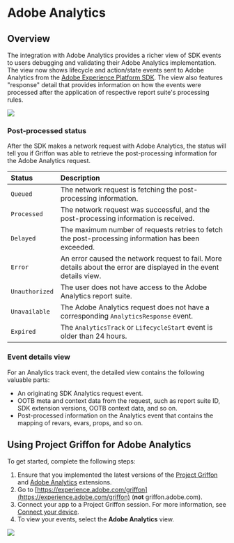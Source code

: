# Adobe Analytics

## Overview

The integration with Adobe Analytics provides a richer view of SDK events to users debugging and validating their Adobe Analytics implementation. The view now shows lifecycle and action/state events sent to Adobe Analytics from the [Adobe Experience Platform SDK](../../../using-mobile-extensions/adobe-analytics/). The view also features "response" detail that provides information on how the events were processed after the application of respective report suite's processing rules. 

![](../../../.gitbook/assets/aa-loop.gif)

### Post-processed status

After the SDK makes a network request with Adobe Analytics, the status will tell you if Griffon was able to retrieve the post-processing information for the Adobe Analytics request.

| Status | Description |
| :--- | :--- | 
|`Queued`|The network request is fetching the post-processing information.|
|`Processed`|The network request was successful, and the post-processing information is received.|
|`Delayed`|The maximum number of requests retries to fetch the post-processing information has been exceeded.|
|`Error`|An error caused the network request to fail. More details about the error are displayed in the event details view.|
|`Unauthorized`|The user does not have access to the Adobe Analytics report suite.|
|`Unavailable`|The Adobe Analytics request does not have a corresponding `AnalyticsResponse` event.|
|`Expired`|The `AnalyticsTrack` or `LifecycleStart` event is older than 24 hours.|

### Event details view

For an Analytics track event, the detailed view contains the following valuable parts:

* An originating SDK Analytics request event.
* OOTB meta and context data from the request, such as report suite ID, SDK extension versions, OOTB context data, and so on.
* Post-processed information on the Analytics event that contains the mapping of revars, evars, props, and so on.

## Using Project Griffon for Adobe Analytics

To get started, complete the following steps:

1. Ensure that you implemented the latest versions of the [Project Griffon](../set-up-project-griffon.md) and [Adobe Analytics](../../../using-mobile-extensions/adobe-analytics/) extensions.
2. Go to [https://experience.adobe.com/griffon](https://experience.adobe.com/griffon) \(**not** griffon.adobe.com\).
3. Connect your app to a Project Griffon session. For more information, see [Connect your device](https://app.gitbook.com/@aep-sdks/s/docs/beta/project-griffon/using-project-griffon#2-connect-your-device).
4. To view your events, select the **Adobe Analytics** view.

![](../../../.gitbook/assets/screen-shot-2020-01-13-at-12.04.14-pm.png)

